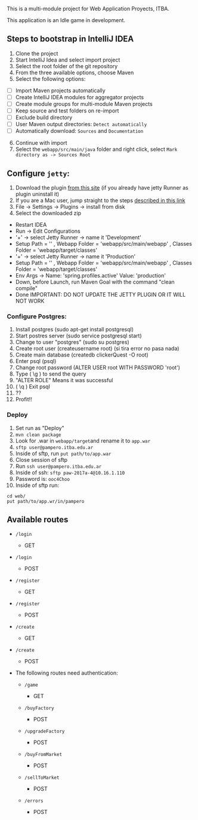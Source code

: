 This is a multi-module project for Web Application Proyects, ITBA.

This application is an Idle game in development.

## Steps to bootstrap in IntelliJ IDEA
1. Clone the project
2. Start IntelliJ Idea and select import project
3. Select the root folder of the git repository
4. From the three available options, choose Maven
5. Select the following options:

  - [ ] Import Maven projects automatically
  - [ ] Create IntelliJ IDEA modules for aggregator projects
  - [ ] Create module groups for multi-module Maven projects
  - [ ] Keep source and test folders on re-import
  - [ ] Exclude build directory
  - [ ] User Maven output directories: `Detect automatically`
  - [ ] Automatically download: `Sources` and `Documentation`

6. Continue with import
7. Select the `webapp/src/main/java` folder and right click, select `Mark directory as -> Sources Root`

## Configure `jetty`:

1. Download the plugin [from this site](https://plugins.jetbrains.com/plugin/download?updateId=22888) (if you already have jetty Runner as plugin uninstall it)
2. If you are a Mac user, jump straight to the steps [described in this link](https://www.jetbrains.com/help/idea/2016.3/installing-updating-and-uninstalling-repository-plugins.html)
3. File -> Settings -> Plugins -> install from disk
4. Select the downloaded zip
- Restart IDEA
- Run -> Edit Configurations
- '+' -> select Jetty Runner -> name it 'Development'
- Setup Path = '\' , Webapp Folder = 'webapp/src/main/webapp' , Classes Folder = 'webapp/target/classes'
- '+' -> select Jetty Runner -> name it 'Production'
- Setup Path = '\' , Webapp Folder = 'webapp/src/main/webapp' , Classes Folder = 'webapp/target/classes'
- Env Args -> Name: 'spring.profiles.active' Value: 'production'
- Down, before Launch, run Maven Goal with the command "clean compile"
- Done
IMPORTANT: DO NOT UPDATE THE JETTY PLUGIN OR IT WILL NOT WORK

### Configure Postgres:

1. Install postgres (sudo apt-get install postgresql)
2. Start postres server (sudo service postgresql start)
3. Change to user "postgres" (sudo su postgres)
4. Create root user (createusername root) (si tira error no pasa nada)
5. Create main database (createdb clickerQuest -O root)
6. Enter psql (psql)
7. Change root password (ALTER USER root WITH PASSWORD 'root')
8. Type ( \g ) to send the query
9. "ALTER ROLE" Means it was successful
10. ( \q ) Exit psql
11. ??
12. Profit!!


### Deploy

1. Set run as "Deploy"
2. ```mvn clean package```
3. Look for .war in `webapp/target`and rename it to `app.war`
4. `sftp user@pampero.itba.edu.ar`
5. Inside of sftp, run `put path/to/app.war`
6. Close session of sftp
7. Run `ssh user@pampero.itba.edu.ar`
8. Inside of ssh: `sftp paw-2017a-4@10.16.1.110`
9. Password is: `ooc4Choo`
10. Inside of sftp run:

```
cd web/
put path/to/app.wr/in/pampero
```


## Available routes

 * `/login`
    * GET
 * `/login`
    * POST
 * `/register`
    * GET
 * `/register`
    * POST
 * `/create`
    * GET
 * `/create`
    * POST

 * The following routes need authentication:
    * `/game`
        * GET

    * `/buyFactory`
        * POST

    * `/upgradeFactory`
        * POST

    * `/buyFromMarket`
        * POST

    * `/sellToMarket`
        * POST

    * `/errors`
        * POST
